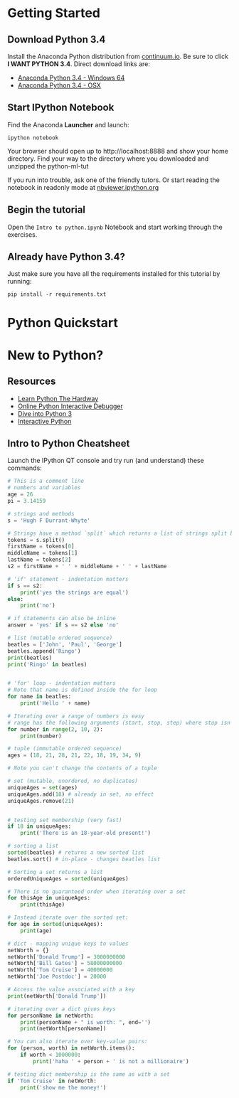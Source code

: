 # Getting Started

## Download Python 3.4

Install the Anaconda Python distribution from [continuum.io](http://continuum.io/downloads#py34).
Be sure to click **I WANT PYTHON 3.4**. Direct download links are:

- [Anaconda Python 3.4 - Windows 64](http://repo.continuum.io/anaconda3/Anaconda3-2.1.0-Windows-x86_64.exe)
- [Anaconda Python 3.4 - OSX](http://repo.continuum.io/anaconda3/Anaconda3-2.1.0-MacOSX-x86_64.pkg)


## Start IPython Notebook

Find the Anaconda **Launcher** and launch:

    ipython notebook

Your browser should open up to http://localhost:8888 and show your home directory.
Find your way to the directory where you downloaded and unzipped the python-ml-tut


If you run into trouble, ask one of the friendly tutors. Or start reading the notebook in 
readonly mode at [nbviewer.ipython.org](http://nbviewer.ipython.org/github/hardbyte/python-ml-tut/blob/master/Intro%20to%20python.ipynb)

## Begin the tutorial

Open the `Intro to python.ipynb` Notebook and start working through the exercises.


## Already have Python 3.4?
 
Just make sure you have all the requirements installed for this tutorial by running:

    pip install -r requirements.txt

# Python Quickstart

# New to Python?

## Resources

- [Learn Python The Hardway](http://learnpythonthehardway.org/book/)
- [Online Python Interactive Debugger](http://people.csail.mit.edu/pgbovine/python/)
- [Dive into Python 3](http://getpython3.com/diveintopython3/)
- [Interactive Python](http://interactivepython.org/courselib/static/thinkcspy/index.html)

## Intro to Python Cheatsheet

Launch the IPython QT console and try run (and understand) these commands:

```python
# This is a comment line
# numbers and variables
age = 26
pi = 3.14159

# strings and methods
s = 'Hugh F Durrant-Whyte'

# Strings have a method `split` which returns a list of strings split by whitespace
tokens = s.split()
firstName = tokens[0]
middleName = tokens[1]
lastName = tokens[2]
s2 = firstName + ' ' + middleName + ' ' + lastName

# 'if' statement - indentation matters
if s == s2:
    print('yes the strings are equal')
else:
    print('no')

# if statements can also be inline
answer = 'yes' if s == s2 else 'no' 

# list (mutable ordered sequence)
beatles = ['John', 'Paul', 'George']
beatles.append('Ringo')
print(beatles)
print('Ringo' in beatles)


# 'for' loop - indentation matters
# Note that name is defined inside the for loop
for name in beatles:
    print('Hello ' + name)

# Iterating over a range of numbers is easy
# range has the following arguments (start, stop, step) where stop isn't included
for number in range(2, 10, 2):
    print(number)

# tuple (immutable ordered sequence)
ages = (18, 21, 28, 21, 22, 18, 19, 34, 9)

# Note you can't change the contents of a tuple

# set (mutable, unordered, no duplicates)
uniqueAges = set(ages)
uniqueAges.add(18) # already in set, no effect
uniqueAges.remove(21)


# testing set membership (very fast)
if 18 in uniqueAges:
    print('There is an 18-year-old present!')

# sorting a list
sorted(beatles) # returns a new sorted list
beatles.sort() # in-place - changes beatles list

# Sorting a set returns a list
orderedUniqueAges = sorted(uniqueAges)

# There is no guaranteed order when iterating over a set
for thisAge in uniqueAges:
    print(thisAge)

# Instead iterate over the sorted set:
for age in sorted(uniqueAges):
    print(age)

# dict - mapping unique keys to values
netWorth = {}
netWorth['Donald Trump'] = 3000000000
netWorth['Bill Gates'] = 58000000000
netWorth['Tom Cruise'] = 40000000
netWorth['Joe Postdoc'] = 20000

# Access the value associated with a key
print(netWorth['Donald Trump'])

# iterating over a dict gives keys
for personName in netWorth:
    print(personName + " is worth: ", end='')
    print(netWorth[personName])

# You can also iterate over key-value pairs:
for (person, worth) in netWorth.items():
    if worth < 1000000:
        print('haha ' + person + ' is not a millionaire')

# testing dict membership is the same as with a set
if 'Tom Cruise' in netWorth:
    print('show me the money!')
```